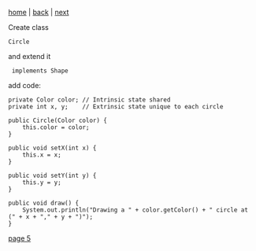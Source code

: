 [home](./page01.md) | [back](./page03.md) | [next](./page05.md)

Create class
```
Circle
```
and extend it
```
 implements Shape
```
add code:
```
private Color color; // Intrinsic state shared
private int x, y;    // Extrinsic state unique to each circle

public Circle(Color color) {
    this.color = color;
}

public void setX(int x) {
    this.x = x;
}

public void setY(int y) {
    this.y = y;
}

public void draw() {
    System.out.println("Drawing a " + color.getColor() + " circle at (" + x + "," + y + ")");
}
```



[page 5](./page05.md)
